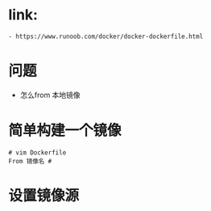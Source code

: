 # link:
    - https://www.runoob.com/docker/docker-dockerfile.html
# 问题
- 怎么from 本地镜像
# 简单构建一个镜像
```
# vim Dockerfile
From 镜像名 # 
```
# 设置镜像源
